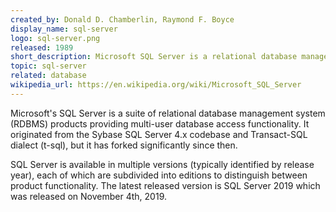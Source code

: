 ```yaml
---
created_by: Donald D. Chamberlin, Raymond F. Boyce
display_name: sql-server
logo: sql-server.png
released: 1989
short_description: Microsoft SQL Server is a relational database management system (RDBMS).
topic: sql-server
related: database
wikipedia_url: https://en.wikipedia.org/wiki/Microsoft_SQL_Server
---
```

Microsoft's SQL Server is a suite of relational database management system (RDBMS) products providing multi-user database access functionality. It originated from the Sybase SQL Server 4.x codebase and Transact-SQL dialect (t-sql), but it has forked significantly since then.

SQL Server is available in multiple versions (typically identified by release year), each of which are subdivided into editions to distinguish between product functionality. The latest released version is SQL Server 2019 which was released on November 4th, 2019.
